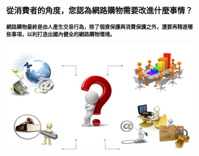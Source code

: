 ## 從消費者的角度，您認為網路購物需要改進什麼事情？

#### 網路購物最終是由人產生交易行為，除了個資保護與消費保護之外，還要再精進哪些事項，以利打造出國內健全的網路購物環境。
![](Q1.png)

